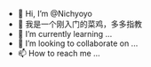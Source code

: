 - 👋 Hi, I’m @Nichyoyo
- 👀 我是一个刚入门的菜鸡，多多指教
- 🌱 I’m currently learning ...
- 💞️ I’m looking to collaborate on ...
- 📫 How to reach me ...

<!---
Nichyoyo/Nichyoyo is a ✨ special ✨ repository because its `README.md` (this file) appears on your GitHub profile.
You can click the Preview link to take a look at your changes.
--->
